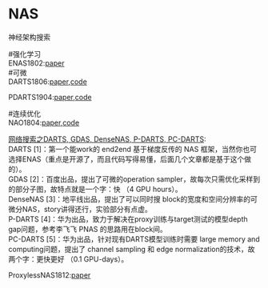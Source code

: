 # NAS
神经架构搜索

#强化学习  <br>
ENAS1802:[paper](https://arxiv.org/abs/1802.03268) <br>
#可微 <br>
DARTS1806:[paper](https://arxiv.org/abs/1806.09055v2),[code](https://github.com/quark0/darts)  <br>

PDARTS1904:[paper](https://arxiv.org/abs/1904.12760),[code](https://github.com/zihaozhang9/pdarts)  <br>

#连续优化 <br>
NAO1804:[paper](https://arxiv.org/abs/1808.07233v4),[code](https://github.com/zihaozhang9/NAO)  <br>

[网络搜索之DARTS, GDAS, DenseNAS, P-DARTS, PC-DARTS](https://mp.weixin.qq.com/s/CqIQuocfVMqLF5vl0cZaDA): <br> 
DARTS [1]：第一个能work的 end2end 基于梯度反传的 NAS 框架，当然你也可选择ENAS（重点是开源了，而且代码写得易懂，后面几个文章都是基于这个做的）。 <br> 
GDAS [2]：百度出品，提出了可微的operation sampler，故每次只需优化采样到的部分子图，故特点就是一个字：快 （4 GPU hours）。  <br>
DenseNAS [3]：地平线出品，提出了可以同时搜 block的宽度和空间分辨率的可微分NAS，story讲得还行，实验部分有点虚。  <br>
P-DARTS [4]：华为出品，致力于解决在proxy训练与target测试的模型depth gap问题，参考李飞飞 PNAS 的思路用在block间。  <br>
PC-DARTS [5]：华为出品，针对现有DARTS模型训练时需要 large memory and computing问题，提出了 channel sampling 和 edge normalization的技术，故两个字：更快更好 （0.1 GPU-days）。  <br>

ProxylessNAS1812:[paper](https://arxiv.org/abs/1812.00332) 
